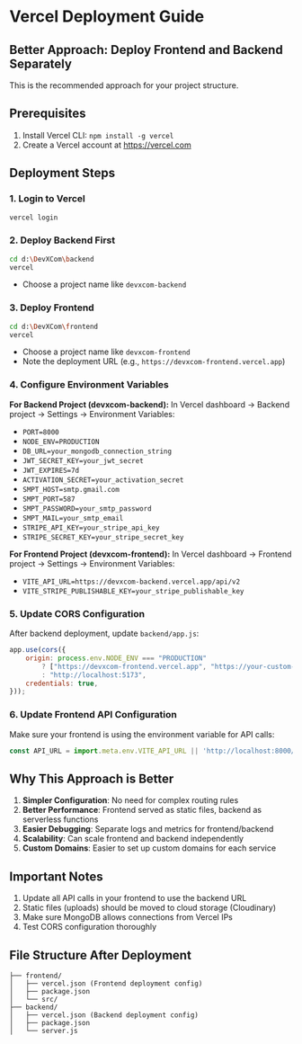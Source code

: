 # Vercel Deployment Guide

## Better Approach: Deploy Frontend and Backend Separately

This is the recommended approach for your project structure.

## Prerequisites
1. Install Vercel CLI: `npm install -g vercel`
2. Create a Vercel account at https://vercel.com

## Deployment Steps

### 1. Login to Vercel
```bash
vercel login
```

### 2. Deploy Backend First
```bash
cd d:\DevXCom\backend
vercel
```
- Choose a project name like `devxcom-backend`

### 3. Deploy Frontend
```bash
cd d:\DevXCom\frontend
vercel
```
- Choose a project name like `devxcom-frontend`
- Note the deployment URL (e.g., `https://devxcom-frontend.vercel.app`)

### 4. Configure Environment Variables

**For Backend Project (devxcom-backend):**
In Vercel dashboard → Backend project → Settings → Environment Variables:
- `PORT=8000`
- `NODE_ENV=PRODUCTION`
- `DB_URL=your_mongodb_connection_string`
- `JWT_SECRET_KEY=your_jwt_secret`
- `JWT_EXPIRES=7d`
- `ACTIVATION_SECRET=your_activation_secret`
- `SMPT_HOST=smtp.gmail.com`
- `SMPT_PORT=587`
- `SMPT_PASSWORD=your_smtp_password`
- `SMPT_MAIL=your_smtp_email`
- `STRIPE_API_KEY=your_stripe_api_key`
- `STRIPE_SECRET_KEY=your_stripe_secret_key`

**For Frontend Project (devxcom-frontend):**
In Vercel dashboard → Frontend project → Settings → Environment Variables:
- `VITE_API_URL=https://devxcom-backend.vercel.app/api/v2`
- `VITE_STRIPE_PUBLISHABLE_KEY=your_stripe_publishable_key`

### 5. Update CORS Configuration
After backend deployment, update `backend/app.js`:
```javascript
app.use(cors({
    origin: process.env.NODE_ENV === "PRODUCTION" 
        ? ["https://devxcom-frontend.vercel.app", "https://your-custom-domain.com"] 
        : "http://localhost:5173",
    credentials: true,
}));
```

### 6. Update Frontend API Configuration
Make sure your frontend is using the environment variable for API calls:
```javascript
const API_URL = import.meta.env.VITE_API_URL || 'http://localhost:8000/api/v2';
```

## Why This Approach is Better

1. **Simpler Configuration**: No need for complex routing rules
2. **Better Performance**: Frontend served as static files, backend as serverless functions
3. **Easier Debugging**: Separate logs and metrics for frontend/backend
4. **Scalability**: Can scale frontend and backend independently
5. **Custom Domains**: Easier to set up custom domains for each service

## Important Notes
1. Update all API calls in your frontend to use the backend URL
2. Static files (uploads) should be moved to cloud storage (Cloudinary)
3. Make sure MongoDB allows connections from Vercel IPs
4. Test CORS configuration thoroughly

## File Structure After Deployment
```
├── frontend/
│   ├── vercel.json (Frontend deployment config)
│   ├── package.json
│   └── src/
├── backend/
│   ├── vercel.json (Backend deployment config)
│   ├── package.json
│   └── server.js
```
